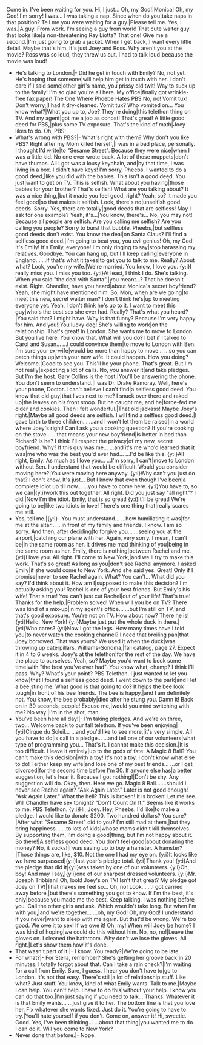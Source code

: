 Come in.
I've been waiting for you.
Hi, I just...
Oh, my God!|Monica!
Oh, my God!
I'm sorry! I was...
I was taking a nap.
Since when do you|take naps in that position?
Tell me you were waiting for a guy.|Please tell me.
Yes, I was.|A guy.
From work.
I'm seeing a guy from work!
That cute waiter guy that looks like|a non-threatening Ray Liotta?
That one!
Give me a second.|I'm just going to grab a jacket.
When I get back,|I want every little detail.
Maybe that's him.
It's just Joey and Ross.
Why aren't you at the movie?
Ross was so loud, they threw us out.
I had to talk loud|because the movie was loud!
- He's talking to London.|- Did he get in touch with Emily?
No, not yet. He's hoping that someone|will help him get in touch with her.
I don't care if I said some|other girl's name, you prissy old twit!
Way to suck up to the family!
I'm so glad you're all here. My office|finally got wrinkle-free fax paper!
The One Where Phoebe Hates PBS
No, no! Vomit tux!
Don't worry,|I had it dry-cleaned.
Vomit tux?
Who vomited on...
You know what?|What you up to, Joe?
They're doing|this telethon thing on TV.
And my agent|got me a job as cohost!
That's great!
A little good deed for PBS,|plus some TV exposure.
That's the kind of math|Joey likes to do.
Oh, PBS!
- What's wrong with PBS?|- What's right with them?
Why don't you like PBS?
Right after my Mom killed herself,|I was in a bad place, personally.
I thought I'd write|to "Sesame Street".
Because they were nice|when I was a little kid.
No one ever wrote back.
A lot of those muppets|don't have thumbs.
All I got was a lousy keychain, and|by that time, I was living in a box.
I didn't have keys!
I'm sorry, Pheebs.
I wanted to do a good deed,|like you did with the babies.
This isn't a good deed. You just|want to get on TV. This is selfish.
What about you having|those babies for your brother?
That's selfish!
What are you talking about?
It was a nice thing,|but it made you feel good, right?
Yeah, so?
It made you feel good|so that makes it selfish.
Look, there's no|unselfish good deeds. Sorry.
Yes, there are totally|good deeds that are selfless!
May I ask for one example?
Yeah, it's...|You know, there's...
No, you may not!
Because all people are selfish.
Are you calling me selfish?
Are you calling you people?
Sorry to burst that bubble, Pheebs,|but selfless good deeds don't exist.
You know the deal|on Santa Claus?
I'll find a selfless good deed.|I'm going to beat you, you evil genius!
Oh, my God! It's Emily!
It's Emily, everyone!
I'm only ringing to say|stop harassing my relatives. Goodbye.
You can hang up, but I'll keep calling|everyone in England...
...if that's what it takes|to get you to talk to me.
Really? About what?
Look, you're my wife.|We're married.
You know, I love you.
{y:i}I really miss you.
I miss you too.
{y:i}At least, I think I do.
She's talking.
When you said "the deal with Santa",|you meant...?
That he doesn't exist.
Right.
Chandler, have you heard|about Monica's secret boyfriend?
Yeah, she might have mentioned him.
So, Mon, when are we going|to meet this new, secret waiter man?
I don't think he's|up to meeting everyone yet.
Yeah, I don't think he's up to it.
I want to meet this guy|who's the best sex she ever had.
Really?
That's what you heard?|You said that?
I might have.
Why is that funny?
Because I'm very happy for him.
And you!|You lucky dog!
She's willing to work|on the relationship.
That's great!
In London.
She wants me to move to London.
But you live here.
You know that.
What will you do?
I bet if I talked to Carol and Susan...
...I could convince them|to move to London with Ben.
I'm sure your ex-wife|would be more than happy to move...
...so you can patch things up|with your new wife.
It could happen.
How you doing? Welcome.|Good to see you.
This'll be your phone.
That's great.
But I'm not really|expecting a lot of calls.
No, you answer it|and take pledges.
But I'm the host.
Gary Collins is the host.|You'll be answering the phone.
You don't seem to understand.|I was Dr. Drake Ramoray.
Well, here's your phone, Doctor.
I can't believe I can't find|a selfless good deed.
You know that old guy|that lives next to me?
I snuck over there and raked up|the leaves on his front stoop.
But he caught me, and he|force-fed me cider and cookies.
Then I felt wonderful.|That old jackass!
Maybe Joey's right.|Maybe all good deeds are selfish.
I will find a selfless good deed.|I gave birth to three children...
...and I won't let them be raised|in a world where Joey's right!
Can I ask you a cooking question?
If you're cooking on the stove...
...that means your new boyfriend|is better in bed than Richard?
Is he?
I think I'll respect the privacy|of my new, secret boyfriend.
Why?
If this guy was me...
...and it's me who'd learned that it was|me who was the best you'd ever had...
...I'd be like this:
{y:i}All right, Emily.
As much as I love you...
...I'm sorry, I can't|move to London without Ben.
I understand that would be difficult.
Would you consider moving here?|You were moving here anyway.
{y:i}Why can't you just do that?
I don't know. It's just...
But I know that even though I've been|a complete idiot up till now...
...you have to come here.
{y:i}You have to, so we can|{y:i}work this out together.
All right.
Did you just say "all right"?
I did.|Now I'm the idiot.
Emily, that is so great!
{y:i}It'll be great!
We're going to be|like two idiots in love!
There's one thing that|really scares me still.
- Yes, tell me.|{y:i}- You must understand...
...how humiliating it was|for me at the altar...
...in front of my family and friends.
I know. I am so sorry.
And then, after deciding|to forgive you...
...seeing you at the airport,|catching our plane with her.
Again, very sorry.
I mean, I can't be|in the same room as her.
It drives me mad thinking of you|being in the same room as her.
Emily, there is nothing|between Rachel and me.
{y:i}I love you.
All right.
I'll come to New York,|and we'll try to make this work.
That's so great!
As long as you|don't see Rachel anymore.
I asked Emily|if she would come to New York.
And she said yes.
Great!
Only if I promise|never to see Rachel again.
What? You can't...
What did you say?
I'd think about it. How am I|supposed to make this decision?
I'm actually asking you!
Rachel is one of your best friends.
But Emily's his wife!
That's true!
You can't just cut Rachel|out of your life!
That's true!
Thanks for the help.|Problem solved!
When will you be on TV?
There was kind of a mix-up|in my agent's office...
...but I'm still on TV,|and that's good exposure.
You're not on TV.
How about now?
There he is!
{y:i}Hello, New York!
{y:i}Maybe just put the whole duck in there.|{y:i}Who cares?
{y:i}Now I got the legs.
How many times have I told you|to never watch the cooking channel?
I need that broiling pan|that Joey borrowed.
That was yours?
We used it when the duck|was throwing up caterpillars.
Williams-Sonoma,|fall catalog, page 27.
Expect it in 4 to 6 weeks.
Joey's at the telethon|for the rest of the day.
We have the place to ourselves.
Yeah, so?
Maybe you'd want to book some time|with "the best you've ever had".
You know what, champ?
I think I'll pass.
Why?
What's your point?
PBS Telethon.
I just wanted to let you know|that I found a selfless good deed.
I went down to the park|and I let a bee sting me.
What good is that going to do?
It helps the bee look tough|in front of his bee friends.
The bee is happy,|and I am definitely not.
You know, the bee probably|died after he stung you.
Damn it!
Back on in 30 seconds, people!
Excuse me,|would you mind switching with me?
No way.|I'm in the shot, man.
- You've been here all day!|- I'm taking pledges.
And we're on three, two...
Welcome back to our fall telethon.
If you've been enjoying|{y:i}Cirque du Soleil...
...and you'd like to see more,|it's very simple.
All you have to do|is call in a pledge...
...and tell one of our volunteers|what type of programming you...
That's it. I cannot make this decision.|It is too difficult.
I leave it entirely|up to the gods of fate.
A Magic 8 Ball?
You can't make this decision|with a toy!
It's not a toy.
I don't know what else to do!
I either keep my wife|and lose one of my best friends...
...or I get divorced|for the second time before I'm 30.
If anyone else has|a better suggestion, let's hear it.
Because I got nothing!|Don't be shy.
Any suggestion will do.
Okay, then.
Here we go.
Magic 8 Ball...
...should I never see Rachel again?
"Ask Again Later."
Later is not good enough!
"Ask Again Later."
What the hell?
This is broken! It is broken!
Let me see.
Will Chandler have sex tonight?
"Don't Count On It."
Seems like it works to me.
PBS Telethon.
{y:i}Hi, Joey.
Hey, Pheebs.
I'd like|to make a pledge.
I would like to donate $200.
Two hundred dollars?
You sure?|After what "Sesame Street" did to you?
I'm still mad at them,|but they bring happiness...
...to lots of kids|whose moms didn't kill themselves.
By supporting them, I'm doing a good|thing, but I'm not happy about it.
So there!|A selfless good deed.
You don't feel good|about donating the money?
No, it sucks!|I was saving up to buy a hamster.
A hamster?|Those things are, like, $10.
Not the one I had my eye on.
{y:i}It looks like we have surpassed|{y:i}last year's pledge total.
{y:i}Thank you!
{y:i}And the pledge that did it|{y:i}was taken by one of our volunteers.
{y:i}Oh, boy! And may I say,|{y:i}one of our sharpest dressed volunteers.
{y:i}Mr. Joseph Tribbiani!
Oh, look!
Joey's on TV!
Isn't that great?
My pledge got Joey on TV!|That makes me feel so...
Oh, no!
Look...
...I got carried away before,|but there's something you got to know.
If I'm the best, it's only|because you made me the best.
Keep talking.
I was nothing before you.
Call the other girls and ask.
Which wouldn't take long.
But when I'm with you,|and we're together...
...oh, my God!
Oh, my God!
I understand if you never|want to sleep with me again.
But that'd be wrong.
We're too good.
We owe it to sex!
If we owe it!
Oh, my!
When will Joey be home?
I was kind of hoping|we could do this without him.
No, no, no!|Leave the gloves on.
I cleaned the bathroom.
Why don't we lose the gloves.
All right.|Let's show them how it's done.
- That wasn't part of it.|- I know.
You ready?|We're going to be late.
- For what?|- For Stella, remember?
She's getting her groove back|in 20 minutes.
I totally forgot about that.
Can I take a rain check?|I'm waiting for a call from Emily.
Sure, I guess.
I hear you don't have to|go to London.
It's not that easy. There's still|a lot of relationship stuff.
Like what?
Just stuff.
You know, kind of what Emily wants.
Talk to me.|Maybe I can help.
You can't help.
I have to do this|without your help.
I know you can do that too.|I'm just saying if you need to talk...
Thanks.
Whatever it is that Emily wants...
...just give it to her.
The bottom line is that you love her.
Fix whatever she wants fixed.
Just do it.
You're going to have to try.|You'll hate yourself if you don't.
Come on, answer it!
Hi, sweetie.
Good.
Yes, I've been thinking...
...about that thing|you wanted me to do.
I can do it.
Will you come to New York?
- Never done that before.|- Nope.